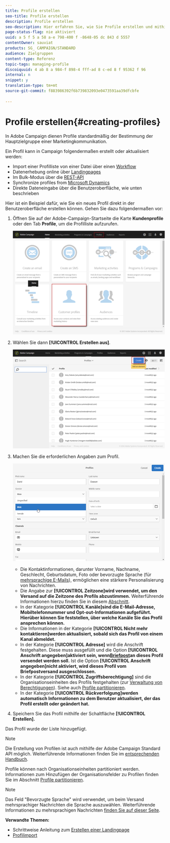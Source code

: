 ```yaml
---
title: Profile erstellen
seo-title: Profile erstellen
description: Profile erstellen
seo-description: Hier erfahren Sie, wie Sie Profile erstellen und mithilfe von APIs Daten zu Ihren Kontakten erheben. Lernen Sie außerdem den Gebrauch von Importfunktionen, die Umsetzung von Online-Akquise-Strategien sowie die automatische oder manuelle Aktualisierung Ihrer Daten.
page-status-flag: nie aktiviert
uuid: a 5 f 5 a 58 a-e 798-400 f -8648-05 dc 843 d 5557
contentOwner: sauviat
products: SG_ CAMPAIGN/STANDARD
audience: Zielgruppen
content-type: Referenz
topic-tags: managing-profile
discoiquuid: 4 ab 8 a 984-f 898-4 fff-ad 8 c-ed 8 f 95362 f 96
internal: n
snippet: y
translation-type: tm+mt
source-git-commit: f883986392f6b739832093e0473591aa39dfcbfe

---
```



# Profile erstellen{#creating-profiles}

In Adobe Campaign dienen Profile standardmäßig der Bestimmung der Hauptzielgruppe einer Marketingkommunikation.

Ein Profil kann in Campaign folgendermaßen erstellt oder aktualisiert werden:

* Import einer Profilliste von einer Datei über einen [Workflow](https://helpx.adobe.com/campaign/kt/acs/using/acs-importing-profiles-feature-video-using.html)
* Datenerhebung online über [Landingpages](https://docs.campaign.adobe.com/doc/standard/getting_started/en/ACS_CreateLandingPage.html)
* Im Bulk-Modus über die [REST-API](http://docs.campaign.adobe.com/doc/standard/en/api/ACS_API.html)
* Synchronize profiles from [Microsoft Dynamics](https://helpx.adobe.com/campaign/kb/acs-ms-dynamics.html)
* Direkte Dateneingabe über die Benutzeroberfläche, wie unten beschrieben

Hier ist ein Beispiel dafür, wie Sie ein neues Profil direkt in der Benutzeroberfläche erstellen können. Gehen Sie dazu folgendermaßen vor:

1. Öffnen Sie auf der Adobe-Campaign-Startseite die Karte **Kundenprofile** oder den Tab **Profile**, um die Profilliste aufzurufen.

   ![](assets/profile_creation_1.png)

1. Wählen Sie dann **[!UICONTROL Erstellen aus]**.

   ![](assets/profile_creation.png)

1. Machen Sie die erforderlichen Angaben zum Profil.

   ![](assets/profile_creation1.png)

   * Die Kontaktinformationen, darunter Vorname, Nachname, Geschlecht, Geburtsdatum, Foto oder bevorzugte Sprache (für [mehrsprachige E-Mails](../../channels/using/creating-a-multilingual-email.md)), ermöglichen eine stärkere Personalisierung von Nachrichten.
   * Die Angabe zur **[!UICONTROL Zeitzone]wird verwendet, um den Versand auf die Zeitzone des Profils abzustimmen.** Weiterführende Informationen hierzu finden Sie in diesem [Abschnitt](../../sending/using/sending-messages-at-the-recipient-s-time-zone.md).
   * In der Kategorie **[!UICONTROL Kanäle]sind die E-Mail-Adresse, Mobiltelefonnummer und Opt-out-Informationen aufgeführt. Hierüber können Sie feststellen, über welche Kanäle Sie das Profil ansprechen können.**
   * Die Informationen in der Kategorie **[!UICONTROL Nicht mehr kontaktieren]werden aktualisiert, sobald sich das Profil von einem Kanal abmeldet.**
   * In der Kategorie **[!UICONTROL Adresse]** wird die Anschrift festgehalten. Diese muss ausgefüllt und die Option **[!UICONTROL Anschrift angegeben]aktiviert sein, wenn[Briefpost](../../channels/using/about-direct-mail.md)an dieses Profil versendet werden soll.** Ist die Option **[!UICONTROL Anschrift angegeben]nicht aktiviert, wird dieses Profil vom Briefpostversand ausgeschlossen.**
   * In der Kategorie **[!UICONTROL Zugriffsberechtigung]** sind die Organisationseinheiten des Profils festgehalten (zur [Verwaltung von Berechtigungen](../../administration/using/about-access-management.md)). Siehe auch [Profile partitionieren](../../administration/using/organizational-units.md#partitioning-profiles).
   * In der Kategorie **[!UICONTROL Rückverfolgung]werden automatisch Informationen zu dem Benutzer aktualisiert, der das Profil erstellt oder geändert hat.**

1. Speichern Sie das Profil mithilfe der Schaltfläche **[!UICONTROL Erstellen].**

Das Profil wurde der Liste hinzugefügt.

>[!NOTE]
>
>Die Erstellung von Profilen ist auch mithilfe der Adobe Campaign Standard API möglich. Weiterführende Informationen finden Sie im [entsprechenden Handbuch](https://docs.campaign.adobe.com/doc/standard/en/api/ACS_API.html#creating-profiles).

Profile können nach Organisationseinheiten partitioniert werden. Informationen zum Hinzufügen der Organisationsfelder zu Profilen finden Sie im Abschnitt [Profile partitionieren](../../administration/using/organizational-units.md#partitioning-profiles).

>[!NOTE]
>
>Das Feld "Bevorzugte Sprache" wird verwendet, um beim Versand mehrsprachiger Nachrichten die Sprache auszuwählen. Weiterführende Informationen zu mehrsprachigen Nachrichten [finden Sie auf dieser Seite](../../channels/using/creating-a-multilingual-email.md).

**Verwandte Themen:**

* Schrittweise Anleitung zum [Erstellen einer Landingpage](https://docs.campaign.adobe.com/doc/standard/getting_started/en/ACS_CreateLandingPage.html)
* [Profilimport](https://helpx.adobe.com/campaign/kt/acs/using/acs-importing-profiles-feature-video-using.html)

